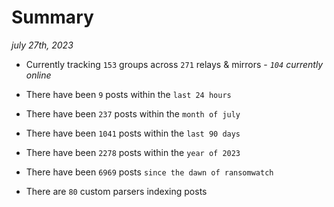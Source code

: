 
# Summary
_july 27th, 2023_

- Currently tracking `153` groups across `271` relays & mirrors - _`104` currently online_

- There have been `9` posts within the `last 24 hours`

- There have been `237` posts within the `month of july`

- There have been `1041` posts within the `last 90 days`

- There have been `2278` posts within the `year of 2023`

- There have been `6969` posts `since the dawn of ransomwatch`

- There are `80` custom parsers indexing posts
